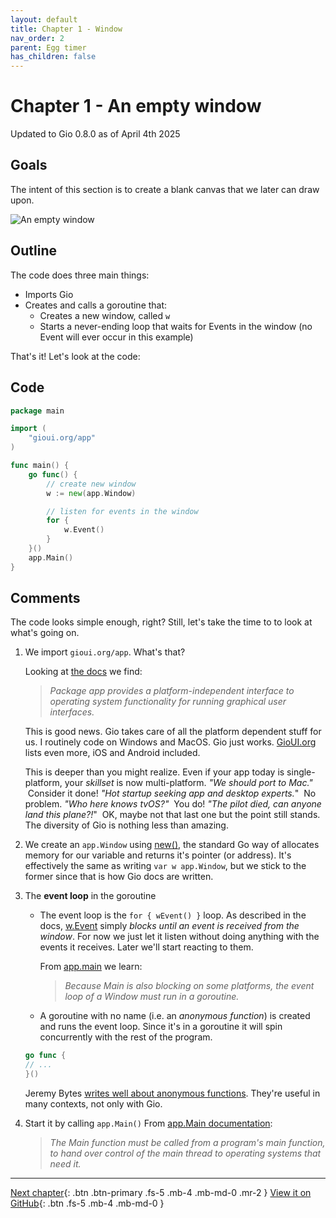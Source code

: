 ```yaml
---
layout: default
title: Chapter 1 - Window
nav_order: 2
parent: Egg timer
has_children: false
---
```


# Chapter 1 - An empty window

Updated to Gio 0.8.0 as of April 4th 2025

## Goals

The intent of this section is to create a blank canvas that we later can draw upon.

![An empty window](01_empty_window.gif)

## Outline

The code does three main things:

- Imports Gio
- Creates and calls a goroutine that:
  - Creates a new window, called `w`
  - Starts a never-ending loop that waits for Events in the window (no Event will ever occur in this example)

That's it! Let's look at the code:

## Code

```go
package main

import (
    "gioui.org/app"
)

func main() {
    go func() {
        // create new window
        w := new(app.Window)

        // listen for events in the window
        for {
            w.Event()
        }
    }()
    app.Main()
}

```

## Comments

The code looks simple enough, right? Still, let's take the time to to look at what's going on.

1.  We import `gioui.org/app`. What's that?

    Looking at [the docs](https://pkg.go.dev/gioui.org/app) we find:

    > _Package app provides a platform-independent interface to operating system functionality for running graphical user interfaces._

    This is good news. Gio takes care of all the platform dependent stuff for us. I routinely code on Windows and MacOS. Gio just works. [GioUI.org](https://gioui.org/#installation) lists even more, iOS and Android included.

    This is deeper than you might realize. Even if your app today is single-platform, your _skillset_ is now multi-platform.
    _"We should port to Mac."_ &nbsp;Consider it done! _"Hot startup seeking app and desktop experts._" &nbsp;No problem. _"Who here knows tvOS?"_ &nbsp;You do!
    _"The pilot died, can anyone land this plane?!_" &nbsp;OK, maybe not that last one but the point still stands. The diversity of Gio is nothing less than amazing.


2.  We create an `app.Window` using [new()](https://go.dev/doc/effective_go#allocation_new), the standard Go way of allocates memory for our variable and returns it's pointer (or address). 
    It's effectively the same as writing `var w app.Window`, but we stick to the former since that is how Gio docs are written.

3.  The **event loop** in the goroutine

    - The event loop is the `for { wEvent() }` loop.
      As described in the docs, [w.Event](https://pkg.go.dev/gioui.org/app#Window.Event) simply _blocks until an event is received from the window_. For now we just let it listen without doing anything with the events it receives. Later we'll start reacting to them.

      From [app.main](https://pkg.go.dev/gioui.org/app#hdr-Main) we learn:

      > _Because Main is also blocking on some platforms, the event loop of a Window must run in a goroutine._

    - A goroutine with no name (i.e. an _anonymous function_) is created and runs the event loop. Since it's in a goroutine it will spin concurrently with the rest of the program.

    ```go
    go func {
    // ...
    }()
    ```

    Jeremy Bytes [writes well about anonymous functions](https://jeremybytes.blogspot.com/2021/02/go-golang-anonymous-functions-inlining.html). They're useful in many contexts, not only with Gio.

3.  Start it by calling `app.Main()`
    From [app.Main documentation](https://pkg.go.dev/gioui.org/app#hdr-Main):
    > _The Main function must be called from a program's main function, to hand over control of the main thread to operating systems that need it._

---

[Next chapter](02_title_and_size.md){: .btn .btn-primary .fs-5 .mb-4 .mb-md-0 .mr-2 }
[View it on GitHub](https://github.com/jonegil/gui-with-gio/tree/main/egg_timer){: .btn .fs-5 .mb-4 .mb-md-0 }
